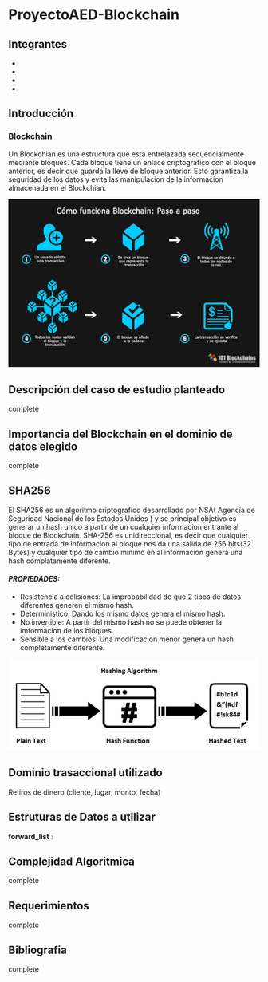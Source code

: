 # ProyectoAED-Blockchain
## **Integrantes**
-
-
-
-

## **Introducción**
### **Blockchain**


Un Blockchian es una estructura que esta entrelazada secuencialmente mediante bloques. Cada bloque tiene un enlace criptografico con el bloque anterior, es decir que guarda la lleve de bloque anterior. Esto garantiza la seguridad de los datos y evita las manipulacion de la informacion almacenada en el Blockchian.

![structures](Image/funcionBlockchain.jpg)

## **Descripción del caso de estudio planteado**

complete

## **Importancia del Blockchain en el dominio de datos elegido**

complete

## **SHA256**
El SHA256 es un algoritmo criptografico desarrollado por NSA( Agencia de Seguridad Nacional de los Estados Unidos ) y se principal objetivo es generar un hash unico a partir de un cualquier informacion entrante al bloque de Blockchain. 
SHA-256 es unidireccional, es decir que cualquier tipo de entrada de informacion al bloque nos da una salida de 256 bits(32 Bytes) y cualquier tipo de cambio minimo en al informacion genera una hash complatamente diferente.
#### *PROPIEDADES:*
- Resistencia a colisiones: La improbabilidad de que 2 tipos de datos diferentes generen el mismo hash.
- Deterministico: Dando los mismo datos genera el mismo hash.
- No invertible: A partir del mismo hash no se puede obtener la imformacion de los bloques.
- Sensible a los cambios: Una modificacion menor genera un hash completamente diferente.

![structures](Image/ImageSHA256.png)



## **Dominio trasaccional utilizado** 
Retiros de dinero (cliente, lugar, monto, fecha)

## **Estruturas  de Datos a utilizar**

**forward_list** :

## **Complejidad Algoritmica**
complete
## **Requerimientos**
complete
## **Bibliografia**
complete

